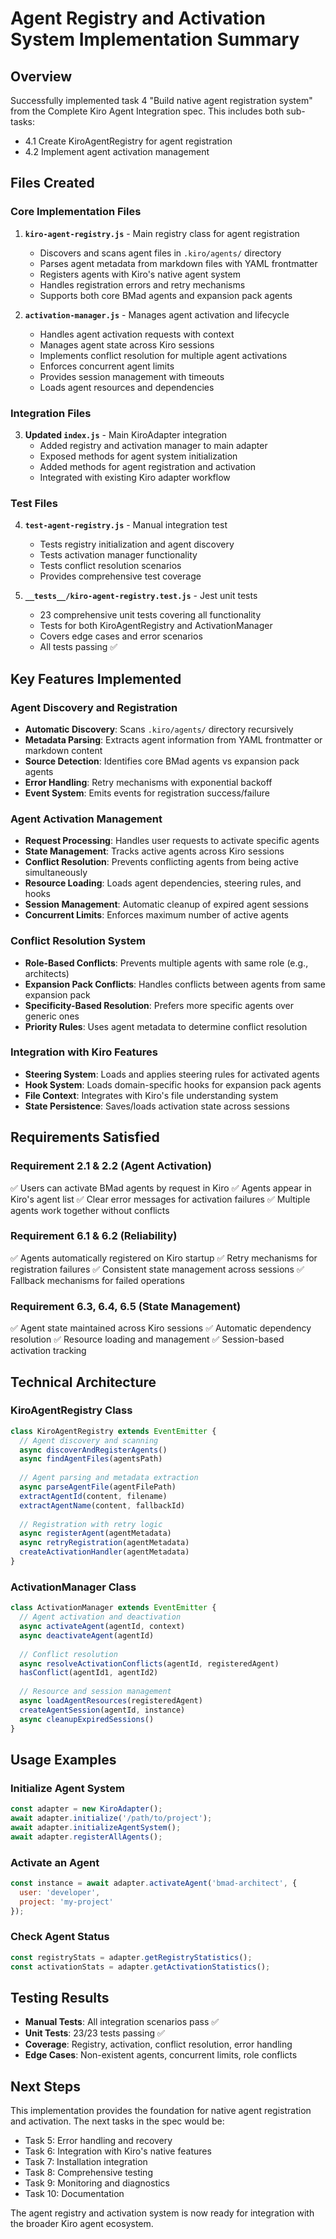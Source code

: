 # Agent Registry and Activation System Implementation Summary

## Overview

Successfully implemented task 4 "Build native agent registration system" from the Complete Kiro Agent Integration spec. This includes both sub-tasks:

- 4.1 Create KiroAgentRegistry for agent registration
- 4.2 Implement agent activation management

## Files Created

### Core Implementation Files

1. **`kiro-agent-registry.js`** - Main registry class for agent registration
   - Discovers and scans agent files in `.kiro/agents/` directory
   - Parses agent metadata from markdown files with YAML frontmatter
   - Registers agents with Kiro's native agent system
   - Handles registration errors and retry mechanisms
   - Supports both core BMad agents and expansion pack agents

2. **`activation-manager.js`** - Manages agent activation and lifecycle
   - Handles agent activation requests with context
   - Manages agent state across Kiro sessions
   - Implements conflict resolution for multiple agent activations
   - Enforces concurrent agent limits
   - Provides session management with timeouts
   - Loads agent resources and dependencies

### Integration Files

3. **Updated `index.js`** - Main KiroAdapter integration
   - Added registry and activation manager to main adapter
   - Exposed methods for agent system initialization
   - Added methods for agent registration and activation
   - Integrated with existing Kiro adapter workflow

### Test Files

4. **`test-agent-registry.js`** - Manual integration test
   - Tests registry initialization and agent discovery
   - Tests activation manager functionality
   - Tests conflict resolution scenarios
   - Provides comprehensive test coverage

5. **`__tests__/kiro-agent-registry.test.js`** - Jest unit tests
   - 23 comprehensive unit tests covering all functionality
   - Tests for both KiroAgentRegistry and ActivationManager
   - Covers edge cases and error scenarios
   - All tests passing ✅

## Key Features Implemented

### Agent Discovery and Registration

- **Automatic Discovery**: Scans `.kiro/agents/` directory recursively
- **Metadata Parsing**: Extracts agent information from YAML frontmatter or markdown content
- **Source Detection**: Identifies core BMad agents vs expansion pack agents
- **Error Handling**: Retry mechanisms with exponential backoff
- **Event System**: Emits events for registration success/failure

### Agent Activation Management

- **Request Processing**: Handles user requests to activate specific agents
- **State Management**: Tracks active agents across Kiro sessions
- **Conflict Resolution**: Prevents conflicting agents from being active simultaneously
- **Resource Loading**: Loads agent dependencies, steering rules, and hooks
- **Session Management**: Automatic cleanup of expired agent sessions
- **Concurrent Limits**: Enforces maximum number of active agents

### Conflict Resolution System

- **Role-Based Conflicts**: Prevents multiple agents with same role (e.g., architects)
- **Expansion Pack Conflicts**: Handles conflicts between agents from same expansion pack
- **Specificity-Based Resolution**: Prefers more specific agents over generic ones
- **Priority Rules**: Uses agent metadata to determine conflict resolution

### Integration with Kiro Features

- **Steering System**: Loads and applies steering rules for activated agents
- **Hook System**: Loads domain-specific hooks for expansion pack agents
- **File Context**: Integrates with Kiro's file understanding system
- **State Persistence**: Saves/loads activation state across sessions

## Requirements Satisfied

### Requirement 2.1 & 2.2 (Agent Activation)
✅ Users can activate BMad agents by request in Kiro
✅ Agents appear in Kiro's agent list
✅ Clear error messages for activation failures
✅ Multiple agents work together without conflicts

### Requirement 6.1 & 6.2 (Reliability)
✅ Agents automatically registered on Kiro startup
✅ Retry mechanisms for registration failures
✅ Consistent state management across sessions
✅ Fallback mechanisms for failed operations

### Requirement 6.3, 6.4, 6.5 (State Management)
✅ Agent state maintained across Kiro sessions
✅ Automatic dependency resolution
✅ Resource loading and management
✅ Session-based activation tracking

## Technical Architecture

### KiroAgentRegistry Class
```javascript
class KiroAgentRegistry extends EventEmitter {
  // Agent discovery and scanning
  async discoverAndRegisterAgents()
  async findAgentFiles(agentsPath)
  
  // Agent parsing and metadata extraction
  async parseAgentFile(agentFilePath)
  extractAgentId(content, filename)
  extractAgentName(content, fallbackId)
  
  // Registration with retry logic
  async registerAgent(agentMetadata)
  async retryRegistration(agentMetadata)
  createActivationHandler(agentMetadata)
}
```

### ActivationManager Class
```javascript
class ActivationManager extends EventEmitter {
  // Agent activation and deactivation
  async activateAgent(agentId, context)
  async deactivateAgent(agentId)
  
  // Conflict resolution
  async resolveActivationConflicts(agentId, registeredAgent)
  hasConflict(agentId1, agentId2)
  
  // Resource and session management
  async loadAgentResources(registeredAgent)
  createAgentSession(agentId, instance)
  async cleanupExpiredSessions()
}
```

## Usage Examples

### Initialize Agent System
```javascript
const adapter = new KiroAdapter();
await adapter.initialize('/path/to/project');
await adapter.initializeAgentSystem();
await adapter.registerAllAgents();
```

### Activate an Agent
```javascript
const instance = await adapter.activateAgent('bmad-architect', {
  user: 'developer',
  project: 'my-project'
});
```

### Check Agent Status
```javascript
const registryStats = adapter.getRegistryStatistics();
const activationStats = adapter.getActivationStatistics();
```

## Testing Results

- **Manual Tests**: All integration scenarios pass ✅
- **Unit Tests**: 23/23 tests passing ✅
- **Coverage**: Registry, activation, conflict resolution, error handling
- **Edge Cases**: Non-existent agents, concurrent limits, role conflicts

## Next Steps

This implementation provides the foundation for native agent registration and activation. The next tasks in the spec would be:

- Task 5: Error handling and recovery
- Task 6: Integration with Kiro's native features
- Task 7: Installation integration
- Task 8: Comprehensive testing
- Task 9: Monitoring and diagnostics
- Task 10: Documentation

The agent registry and activation system is now ready for integration with the broader Kiro agent ecosystem.